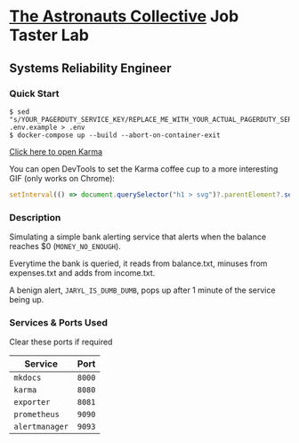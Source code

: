 # [The Astronauts Collective](https://www.hellotac.org/) Job Taster Lab
## Systems Reliability Engineer

### Quick Start
```shell
$ sed "s/YOUR_PAGERDUTY_SERVICE_KEY/REPLACE_ME_WITH_YOUR_ACTUAL_PAGERDUTY_SERVICE_KEY/g" .env.example > .env
$ docker-compose up --build --abort-on-container-exit
```
[Click here to open Karma](http://127.0.0.1:8080/?q=%40state%3Dactive)

You can open DevTools to set the Karma coffee cup to a more interesting GIF (only works on Chrome):
```javascript
setInterval(() => document.querySelector("h1 > svg")?.parentElement?.setHTML("<img src='http://127.0.0.1:8000/references/assets/this-is-fine.gif'/>"), 100)
```

### Description
Simulating a simple bank alerting service that alerts when the balance reaches $0 (`MONEY_NO_ENOUGH`).

Everytime the bank is queried, it reads from balance.txt, minuses from expenses.txt and adds from income.txt.

A benign alert, `JARYL_IS_DUMB_DUMB`, pops up after 1 minute of the service being up.

### Services & Ports Used
Clear these ports if required

| Service        | Port   |
|----------------|--------|
| `mkdocs`       | `8000` |
| `karma`        | `8080` |
| `exporter`     | `8081` |
| `prometheus`   | `9090` |
| `alertmanager` | `9093` |
